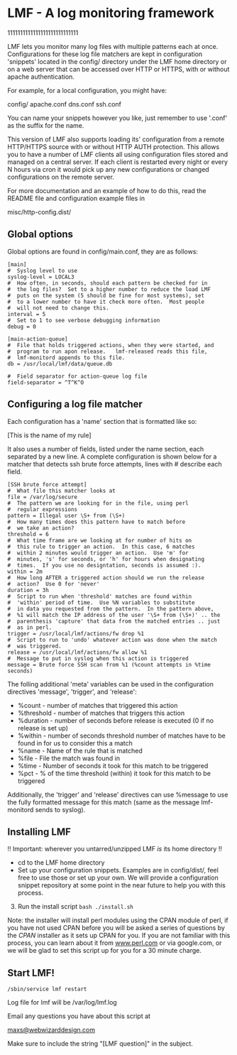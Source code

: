 # LMF - A log monitoring framework

1111111111111111111111111111

LMF lets you monitor many log files with multiple patterns each at
once.  Configurations for these log file matchers are kept in 
configuration 'snippets' located in the config/ directory under the
LMF home directory or on a web server that can be accessed over HTTP
or HTTPS, with or without apache authentication.

For example, for a local configuration, you might have:

config/
   apache.conf
   dns.conf
   ssh.conf

You can name your snippets however you like, just remember to use
'.conf' as the suffix for the name.

This version of LMF also supports loading its' configuration from a
remote HTTP/HTTPS source with or without HTTP AUTH protection.  This
allows you to have a number of LMF clients all using configuration
files stored and managed on a central server.  If each client is
restarted every night or every N hours via cron it would pick up
any new configurations or changed configurations on the remote server.

For more documentation and an example of how to do this, read the
README file and configuration example files in

misc/http-config.dist/

## Global options

Global options are found in config/main.conf, they are as follows:

```
[main]
#  Syslog level to use
syslog-level = LOCAL3
#  How often, in seconds, should each pattern be checked for in
#  the log files?  Set to a higher number to reduce the load LMF
#  puts on the system (5 should be fine for most systems), set
#  to a lower number to have it check more often.  Most people
#  will not need to change this.
interval = 5
#  Set to 1 to see verbose debugging information
debug = 0

[main-action-queue]
#  File that holds triggered actions, when they were started, and
#  program to run apon release.   lmf-released reads this file,
#  lmf-monitord appends to this file.
db = /usr/local/lmf/data/queue.db

#  Field separator for action-queue log file
field-separator = ^T^K^O
```

## Configuring a log file matcher

Each configuration has a 'name' section that is formatted like so:

[This is the name of my rule]

It also uses a number of fields, listed under the name section,
each separated by a new line.  A complete configuration is shown
below for a matcher that detects ssh brute force attempts, lines
with # describe each field.

```
[SSH brute force attempt]
#  What file this matcher looks at
file = /var/log/secure
#  The pattern we are looking for in the file, using perl
#  regular expressions
pattern = Illegal user \S+ from (\S+)
#  How many times does this pattern have to match before
#  we take an action?
threshold = 6
#  What time frame are we looking at for number of hits on
#  this rule to trigger an action.  In this case, 6 matches
#  within 2 minutes would trigger an action.  Use 'm' for
#  minutes, 's' for seconds, or 'h' for hours when designating
#  times.  If you use no designtation, seconds is assumed :).
within = 2m
#  How long AFTER a triggered action should we run the release
#  action?  Use 0 for 'never'
duration = 3h
#  Script to run when 'threshold' matches are found within 
#  'within' period of time.  Use %N variables to substitute
#  in data you requested from the pattern.  In the pattern above,
#  %1 will match the IP address of the user '\S+ from (\S+)' .. the
#  parenthesis 'capture' that data from the matched entries .. just
#  as in perl.
trigger = /usr/local/lmf/actions/fw drop %1
#  Script to run to 'undo' whatever action was done when the match
#  was triggered.
release = /usr/local/lmf/actions/fw allow %1
#  Message to put in syslog when this action is triggered 
message = Brute force SSH scan from %1 (%count attempts in %time seconds)
```

The folling additional 'meta' variables can be used in the configuration
directives 'message', 'trigger', and 'release':
* %count - number of matches that triggered this action
* %threshold - number of matches that triggers this action
* %duration - number of seconds before release is executed
             (0 if no release is set up)
* %within - number of seconds threshold number of matches have
               to be found in for us to consider this a match
* %name - Name of the rule that is matched
* %file - File the match was found in
* %time - Number of seconds it took for this match to be triggered
* %pct - % of the time threshold (within) it took for this match
         to be triggered

Additionally, the 'trigger' and 'release' directives can use %message
to use the fully formatted message for this match (same as the message
lmf-monitord sends to syslog).

## Installing LMF

!! Important: wherever you untarred/unzipped LMF *is* its home directory !!

* cd to the LMF home directory
* Set up your configuration snippets.  Examples are in config/dist/, feel free to use those or set up your own.  We will provide a configuration snippet repository at some point in the near future to help you with this process.
3) Run the install script ```bash ./install.sh```

Note: the installer will install perl modules using the CPAN module of
perl, if you have not used CPAN before you will be asked a series of
questions by the *CPAN* installer as it sets up CPAN for you.  If you
are not familiar with this process, you can learn about it from
www.perl.com or via google.com, or we will be glad to set this script
up for you for a 30 minute charge.

## Start LMF!

```
/sbin/service lmf restart
```

Log file for lmf will be /var/log/lmf.log

Email any questions you have about this script at

maxs@webwizarddesign.com

Make sure to include the string "[LMF question]" in the subject.
